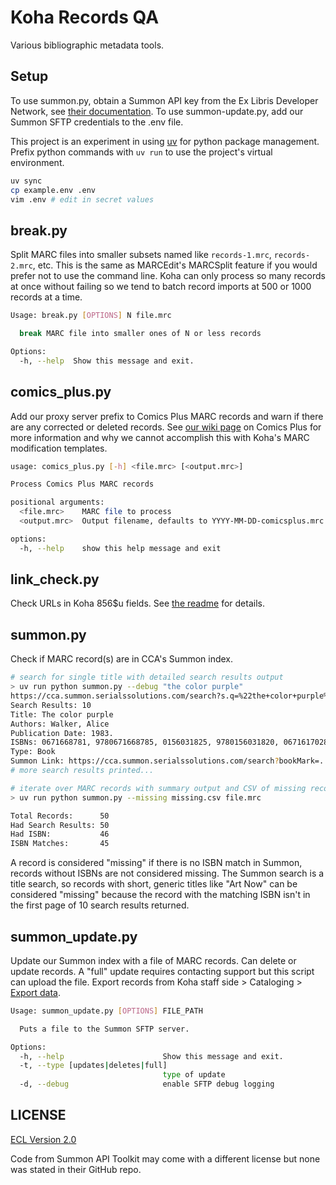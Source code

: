 # Koha Records QA

Various bibliographic metadata tools.

## Setup

To use summon.py, obtain a Summon API key from the Ex Libris Developer Network, see [their documentation](https://knowledge.exlibrisgroup.com/Summon/Product_Documentation/Configuring_The_Summon_Service/Configurations_Outside_of_the_Summon_Administration_Console/Summon%3A_Using_the_Summon_API). To use summon-update.py, add our Summon SFTP credentials to the .env file.

This project is an experiment in using [uv](https://github.com/astral-sh/uv) for python package management. Prefix python commands with `uv run` to use the project's virtual environment.

```sh
uv sync
cp example.env .env
vim .env # edit in secret values
```

## break.py

Split MARC files into smaller subsets named like `records-1.mrc`, `records-2.mrc`, etc. This is the same as MARCEdit's MARCSplit feature if you would prefer not to use the command line. Koha can only process so many records at once without failing so we tend to batch record imports at 500 or 1000 records at a time.

```sh
Usage: break.py [OPTIONS] N file.mrc

  break MARC file into smaller ones of N or less records

Options:
  -h, --help  Show this message and exit.
```

## comics_plus.py

Add our proxy server prefix to Comics Plus MARC records and warn if there are any corrected or deleted records. See [our wiki page](https://sites.google.com/cca.edu/librarieswiki/home/cataloging/ebook-import/comicsplus) on Comics Plus for more information and why we cannot accomplish this with Koha's MARC modification templates.

```sh
usage: comics_plus.py [-h] <file.mrc> [<output.mrc>]

Process Comics Plus MARC records

positional arguments:
  <file.mrc>    MARC file to process
  <output.mrc>  Output filename, defaults to YYYY-MM-DD-comicsplus.mrc

options:
  -h, --help    show this help message and exit
```

## link_check.py

Check URLs in Koha 856$u fields. See [the readme](./linkcheck/readme.md) for details.

## summon.py

Check if MARC record(s) are in CCA's Summon index.

```sh
# search for single title with detailed search results output
> uv run python summon.py --debug "the color purple"
https://cca.summon.serialssolutions.com/search?s.q=%22the+color+purple%22&s.fvf=SourceType%2CLibrary+Catalog%2Cf
Search Results: 10
Title: The color purple
Authors: Walker, Alice
Publication Date: 1983.
ISBNs: 0671668781, 9780671668785, 0156031825, 9780156031820, 0671617028, 9780671617028, 9780151191543, 0151191549
Type: Book
Summon Link: https://cca.summon.serialssolutions.com/search?bookMark=...
# more search results printed...

# iterate over MARC records with summary output and CSV of missing records
> uv run python summon.py --missing missing.csv file.mrc

Total Records:      50
Had Search Results: 50
Had ISBN:           46
ISBN Matches:       45
```

A record is considered "missing" if there is no ISBN match in Summon, records without ISBNs are not considered missing. The Summon search is a title search, so records with short, generic titles like "Art Now" can be considered "missing" because the record with the matching ISBN isn't in the first page of 10 search results returned.

## summon_update.py

Update our Summon index with a file of MARC records. Can delete or update records. A "full" update requires contacting support but this script can upload the file. Export records from Koha staff side > Cataloging > [Export data](https://library-staff.cca.edu/cgi-bin/koha/tools/export.pl).

```sh
Usage: summon_update.py [OPTIONS] FILE_PATH

  Puts a file to the Summon SFTP server.

Options:
  -h, --help                      Show this message and exit.
  -t, --type [updates|deletes|full]
                                  type of update
  -d, --debug                     enable SFTP debug logging
```

## LICENSE

[ECL Version 2.0](https://opensource.org/licenses/ECL-2.0)

Code from Summon API Toolkit may come with a different license but none was stated in their GitHub repo.
